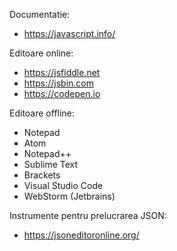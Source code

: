 Documentatie:

* https://javascript.info/

Editoare online:

* https://jsfiddle.net
* https://jsbin.com
* https://codepen.io

Editoare offline:

* Notepad
* Atom
* Notepad++
* Sublime Text
* Brackets
* Visual Studio Code
* WebStorm (Jetbrains)


Instrumente pentru prelucrarea JSON:

* https://jsoneditoronline.org/
